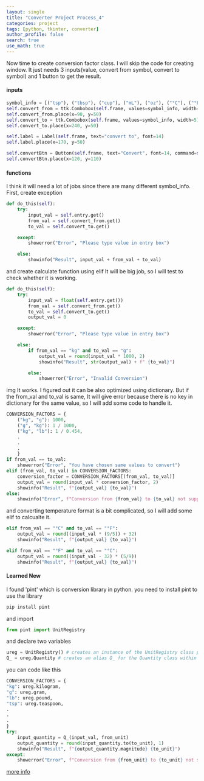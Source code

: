 ```yaml
---
layout: single
title: "Converter Project Process_4"
categories: project
tags: [python, tkinter, converter]
author_profile: false
search: true
use_math: true
---
```


Now time to create conversion factor class. I will skip the code for creating window.
It just needs 3 inputs(value, convert from symbol, convert to symbol) and 1 button to get the result.

#### inputs

```python
symbol_info = [("tsp"), ("tbsp"), ("cup"), ("mL"), ("oz"), ("°C"), ("°F") ... ]
self.convert_from = ttk.Combobox(self.frame, values=symbol_info, width=5)
self.convert_from.place(x=90, y=50)
self.convert_to = ttk.Combobox(self.frame, values=symbol_info, width=5)
self.convert_to.place(x=240, y=50)

self.label = Label(self.frame, text="convert to", font=14)
self.label.place(x=170, y=50)

self.convertBtn = Button(self.frame, text="Convert", font=14, command=self.do_this)
self.convertBtn.place(x=120, y=110)
```

#### functions

I think it will need a lot of jobs since there are many different symbol_info.
First, create exception

```python
def do_this(self):
    try:
        input_val = self.entry.get()
        from_val = self.convert_from.get()
        to_val = self.convert_to.get()

    except:
        showerror("Error", "Please type value in entry box")

    else:
        showinfo("Result", input_val + from_val + to_val)
```

and create calculate function using elif
It will be big job, so I will test to check whether it is working.

```python
def do_this(self):
    try:
        input_val = float(self.entry.get())
        from_val = self.convert_from.get()
        to_val = self.convert_to.get()
        output_val = 0

    except:
        showerror("Error", "Please type value in entry box")

    else:
        if from_val == "kg" and to_val == "g":
            output_val = round(input_val * 1000, 2)
            showinfo("Result", str(output_val) + f" {to_val}")

        else:
            showerror("Error", "Invalid Conversion")
```

img
It works.
I figured out it can be also optimized using dictionary. But if the from_val and to_val is same, It will give error because there is no key in dictionary for the same value, so I will add some code to handle it.

```python
CONVERSION_FACTORS = {
    ("kg", "g"): 1000,
    ("g", "kg"): 1 / 1000,
    ("kg", "lb"): 1 / 0.454,
    .
    .
    .
    }
if from_val == to_val:
    showerror("Error", "You have chosen same values to convert")
elif (from_val, to_val) in CONVERSION_FACTORS:
    conversion_factor = CONVERSION_FACTORS[(from_val, to_val)]
    output_val = round(input_val * conversion_factor, 2)
    showinfo("Result", f"{output_val} {to_val}")
else:
    showinfo("Error", f"Conversion from {from_val} to {to_val} not supported")

```

and converting temperature format is a bit complicated, so I will add some elif to calcualte it.

```python
elif from_val == "°C" and to_val == "°F":
    output_val = round((input_val * (9/5)) + 32)
    showinfo("Result", f"{output_val} {to_val}")

elif from_val == "°F" and to_val == "°C":
    output_val = round((input_val - 32) * (5/9))
    showinfo("Result", f"{output_val} {to_val}")
```

#### Learned New

I found 'pint' which is conversion library in python. you need to install pint to use the library

```bash
pip install pint
```

and import

```python
from pint import UnitRegistry
```

and declare two variables

```python
ureg = UnitRegistry() # creates an instance of the UnitRegistry class provided by the pint library.
Q_ = ureg.Quantity # creates an alias Q_ for the Quantity class within the ureg (UnitRegistry) instance.
```

you can code like this

```python
CONVERSION_FACTORS = {
"kg": ureg.kilogram,
"g": ureg.gram,
"lb": ureg.pound,
"tsp": ureg.teaspoon,
.
.
.
}
try:
    input_quantity = Q_(input_val, from_unit)
    output_quantity = round(input_quantity.to(to_unit), 1)
    showinfo("Result", f"{output_quantity.magnitude} {to_unit}")
except:
    showerror("Error", f"Conversion from {from_unit} to {to_unit} not supported")
```

[more info](https://pint.readthedocs.io/en/stable/)
